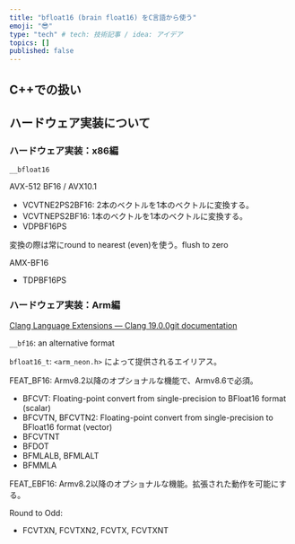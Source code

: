 ```yaml
---
title: "bfloat16 (brain float16) をC言語から使う"
emoji: "😎"
type: "tech" # tech: 技術記事 / idea: アイデア
topics: []
published: false
---
```


## C++での扱い

## ハードウェア実装について

### ハードウェア実装：x86編

`__bfloat16`

AVX-512 BF16 / AVX10.1

* VCVTNE2PS2BF16: 2本のベクトルを1本のベクトルに変換する。
* VCVTNEPS2BF16: 1本のベクトルを1本のベクトルに変換する。
* VDPBF16PS

変換の際は常にround to nearest (even)を使う。flush to zero

AMX-BF16

* TDPBF16PS

### ハードウェア実装：Arm編

[Clang Language Extensions — Clang 19.0.0git documentation](https://clang.llvm.org/docs/LanguageExtensions.html#half-precision-floating-point)

`__bf16`: an alternative format

`bfloat16_t`: `<arm_neon.h>` によって提供されるエイリアス。

FEAT_BF16: Armv8.2以降のオプショナルな機能で、Armv8.6で必須。

* BFCVT: Floating-point convert from single-precision to BFloat16 format (scalar)
* BFCVTN, BFCVTN2: Floating-point convert from single-precision to BFloat16 format (vector)
* BFCVTNT
* BFDOT
* BFMLALB, BFMLALT
* BFMMLA

FEAT_EBF16: Armv8.2以降のオプショナルな機能。拡張された動作を可能にする。

Round to Odd:

* FCVTXN, FCVTXN2, FCVTX, FCVTXNT

